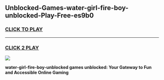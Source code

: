 
## Unblocked-Games-water-girl-fire-boy-unblocked-Play-Free-es9b0
<h3>
<a href="https://premium76.site?title=water-girl-fire-boy-unblocked&ref=18A1">CLICK TO PLAY</a></h3>
<hr>

<h3>
<a href="https://premium76.site?title=water-girl-fire-boy-unblocked&ref=18A1">CLICK 2 PLAY</a>
  
</h3>

<a href="https://premium76.site?title=water-girl-fire-boy-unblocked&ref=18A1"><img src="https://clearcache.store/games.png"></a>


**water-girl-fire-boy-unblocked games unblocked: Your Gateway to Fun and Accessible Online Gaming**
